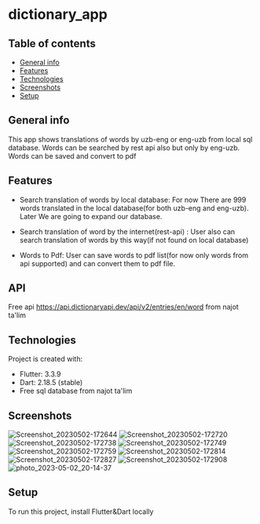 # dictionary_app

## Table of contents
* [General info](#general-info)
* [Features](#features)
* [Technologies](#technologies)
* [Screenshots](#screenshots)
* [Setup](#setup)

## General info
This app shows translations of words by uzb-eng or eng-uzb from local sql database.
Words can be searched by rest api also but only by eng-uzb. Words can be saved and convert to pdf

## Features
* Search translation of words by local database:
  For now There are 999 words translated in the local database(for both uzb-eng and eng-uzb). Later We are going to expand our database.

* Search translation of word by the internet(rest-api) :
  User also can search translation of words by this way(if not found on local database)
  
* Words to Pdf:
  User can save words to pdf list(for now only words from api supported) and can convert them to pdf file.
  
  
  
## API
  Free api https://api.dictionaryapi.dev/api/v2/entries/en/word from najot ta'lim
  	
## Technologies
Project is created with:
* Flutter: 3.3.9
* Dart: 2.18.5 (stable)
* Free sql database from najot ta'lim


## Screenshots
![Screenshot_20230502-172644](https://user-images.githubusercontent.com/92048454/235709309-01018773-eabf-4684-a4bc-0cb2f7333fc0.png)
![Screenshot_20230502-172720](https://user-images.githubusercontent.com/92048454/235709325-dd91d89f-8ae0-4aae-b2e9-80f050a8ae94.png)
![Screenshot_20230502-172738](https://user-images.githubusercontent.com/92048454/235709347-8ed454d2-bb9e-41b0-b13e-1529cbd76e0f.png)
![Screenshot_20230502-172749](https://user-images.githubusercontent.com/92048454/235709360-4cefd51d-86ce-4d50-bd8e-077be345e34a.png)
![Screenshot_20230502-172759](https://user-images.githubusercontent.com/92048454/235709370-5e0b2774-8504-494e-ba57-26a73c1c7cef.png)
![Screenshot_20230502-172814](https://user-images.githubusercontent.com/92048454/235709394-ba524ed0-72dd-4d6e-b697-9fba4d25c6cb.png)
![Screenshot_20230502-172827](https://user-images.githubusercontent.com/92048454/235709413-cdff37f5-b836-423e-a1d3-ff86d5a3c32a.png)
![Screenshot_20230502-172908](https://user-images.githubusercontent.com/92048454/235709432-c0368d56-8255-44f9-be97-98c01852351b.png)
![photo_2023-05-02_20-14-37](https://user-images.githubusercontent.com/92048454/235709528-13b0917e-88af-49ff-8e52-2fada9f2c5b9.jpg)

## Setup
To run this project, install Flutter&Dart locally
